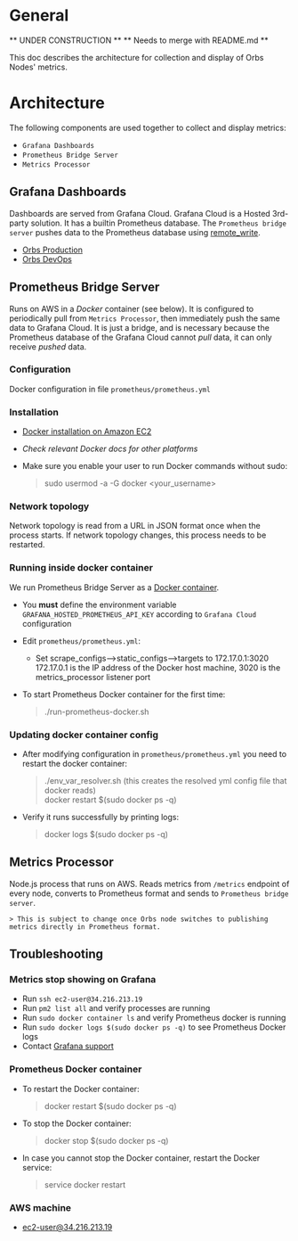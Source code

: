# General

** UNDER CONSTRUCTION **
** Needs to merge with README.md **

This doc describes the architecture for collection and display of Orbs Nodes' metrics.


# Architecture
The following components are used together to collect and display metrics:
* `Grafana Dashboards` 
* `Prometheus Bridge Server` 
* `Metrics Processor`

## Grafana Dashboards

Dashboards are served from Grafana Cloud.
Grafana Cloud is a Hosted 3rd-party solution. It has a builtin Prometheus database.
The `Prometheus bridge server` pushes data to the Prometheus database using [remote_write](https://prometheus.io/docs/prometheus/latest/configuration/configuration/#remote_write).

* [Orbs Production](https://orbsnetwork.grafana.net/d/a-3pW-3mk/orbs-production?orgId=1&refresh=10s&from=now-3h&to=now&refresh=10s)
* [Orbs DevOps](https://orbsnetwork.grafana.net/d/Eqvddt3iz/orbs-devops?tab=queries&orgId=1&from=now-3h&to=now&refresh=10s)

## Prometheus Bridge Server
Runs on AWS in a *Docker* container (see below). It is configured to periodically pull from `Metrics Processor`, then immediately push the same data to Grafana Cloud. 
It is just a bridge, and is necessary because the Prometheus database of the Grafana Cloud cannot *pull* data, it can only receive *pushed* data.

### Configuration
Docker configuration in file `prometheus/prometheus.yml`

### Installation
* [Docker installation on Amazon EC2](https://docs.aws.amazon.com/AmazonECS/latest/developerguide/docker-basics.html#install_docker)
* *Check relevant Docker docs for other platforms*
* Make sure you enable your user to run Docker commands without sudo:

    > sudo usermod -a -G docker <your_username>

### Network topology
Network topology is read from a URL in JSON format once when the process starts. If network topology changes, this process needs to be restarted.

### Running inside docker container 
We run Prometheus Bridge Server as a [Docker container](https://prometheus.io/docs/prometheus/latest/installation/#using-docker).

* You **must** define the environment variable `GRAFANA_HOSTED_PROMETHEUS_API_KEY` according to `Grafana Cloud` configuration
* Edit `prometheus/prometheus.yml`:
  * Set scrape_configs-->static_configs-->targets to 172.17.0.1:3020
  172.17.0.1 is the IP address of the Docker host machine, 3020 is the metrics_processor listener port

* To start Prometheus Docker container for the first time:

    > ./run-prometheus-docker.sh

### Updating docker container config

* After modifying configuration in `prometheus/prometheus.yml` you need to restart the docker container:

    > ./env_var_resolver.sh    (this creates the resolved yml config file that docker reads)    
    > docker restart $(sudo docker ps -q)
    
* Verify it runs successfully by printing logs:

    > docker logs $(sudo docker ps -q)

## Metrics Processor
Node.js process that runs on AWS. Reads metrics from `/metrics` endpoint of every node, converts to Prometheus format and sends to `Prometheus bridge server`.

    > This is subject to change once Orbs node switches to publishing metrics directly in Prometheus format. 

## Troubleshooting

### Metrics stop showing on Grafana
* Run `ssh ec2-user@34.216.213.19`
* Run `pm2 list all` and verify processes are running
* Run `sudo docker container ls` and verify Prometheus docker is running
* Run `sudo docker logs $(sudo docker ps -q)` to see Prometheus Docker logs
* Contact [Grafana support](mailto:support@grafana.com)

### Prometheus Docker container
* To restart the Docker container:
    > docker restart $(sudo docker ps -q)
* To stop the Docker container:
    > docker stop $(sudo docker ps -q)
* In case you cannot stop the Docker container, restart the Docker service:

    > service docker restart 
    
### AWS machine
* ec2-user@34.216.213.19

